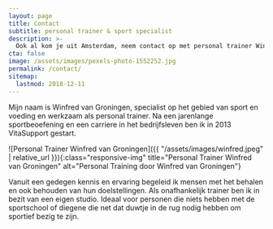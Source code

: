 ```yaml
---
layout: page
title: Contact
subtitle: personal trainer & sport specialist
description: >-
  Ook al kom je uit Amsterdam, neem contact op met personal trainer Winfred van Groningen om je sneller en doeltreffender naar je victorie te brengen!
cta: false
image: /assets/images/pexels-photo-1552252.jpg
permalink: /contact/
sitemap:
  lastmod: 2018-12-11
---
```


Mijn naam is Winfred van Groningen, specialist op het gebied van sport en voeding en werkzaam als personal trainer. Na een jarenlange sportbeoefening en een carriere in het bedrijfsleven ben ik in 2013 VitaSupport gestart.

![Personal Trainer Winfred van Groningen]({{ "/assets/images/winfred.jpeg" | relative_url }}){:class="responsive-img" title="Personal Trainer Winfred van Groningen" alt="Personal Training door Winfred van Groningen"}

Vanuit een gedegen kennis en ervaring begeleid ik mensen met het behalen en ook behouden van hun doelstellingen. Als onafhankelijk trainer ben ik in bezit van een eigen studio. Ideaal voor personen die niets hebben met de sportschool of diegene die net dat duwtje in de rug nodig hebben om sportief bezig te zijn.
